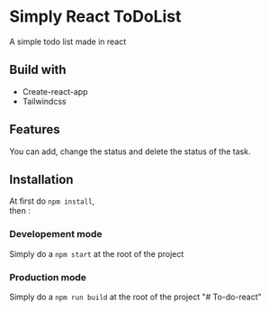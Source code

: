 # Simply React ToDoList

A simple todo list made in react

## Build with

- Create-react-app
- Tailwindcss

## Features

You can add, change the status and delete the status of the task.

## Installation

At first do `npm install`,  
then :

### Developement mode

Simply do a `npm start` at the root of the project

### Production mode

Simply do a `npm run build` at the root of the project
"# To-do-react" 
